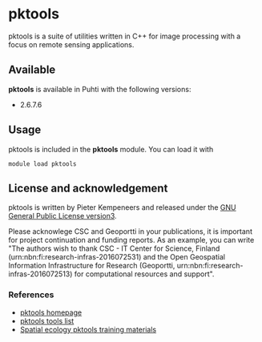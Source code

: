# pktools 

pktools is a suite of utilities written in C++ for image processing with a focus on remote sensing applications.

## Available

__pktools__ is available in Puhti with the following versions:

* 2.6.7.6

## Usage 

pktools is included in the __pktools__ module. You can load it with 

`module load pktools`

## License and acknowledgement

pktools is written by Pieter Kempeneers and released under the [GNU General Public License version3](http://www.gnu.org/licenses/).

Please acknowlege CSC and Geoportti in your publications, it is important for project continuation and funding reports.
As an example, you can write "The authors wish to thank CSC - IT Center for Science, Finland (urn:nbn:fi:research-infras-2016072531) and the Open Geospatial Information Infrastructure for Research (Geoportti, urn:nbn:fi:research-infras-2016072513) for computational resources and support".

### References

* [pktools homepage](http://pktools.nongnu.org/html/index.html)
* [pktools tools list](http://pktools.nongnu.org/html/md_apps.html#available_tools)
* [Spatial ecology pktools training materials](http://www.spatial-ecology.net/dokuwiki/doku.php?id=wiki:pk_tools)
